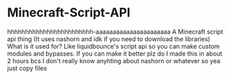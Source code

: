 # Minecraft-Script-API
hhhhhhhhhhhhhhhhhhhhhhhh-aaaaaaaaaaaaaaaaaaaaaa
A Minecraft script api thing
(It uses nashorn and idk if you need to download the libraries)
What is it used for? Like liquidbounce's script api so you can make custom modules and bypasses.
If you can make it better plz do I made this in about 2 hours bcs I don't really know anyhting about nashorn or whatever
so yea just copy files
